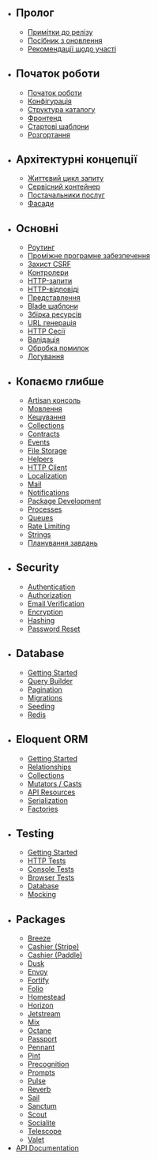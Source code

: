 - ## Пролог
    - [Примітки до релізу](/docs/{{version}}/releases)
    - [Посібник з оновлення](/docs/{{version}}/upgrade)
    - [Рекомендації щодо участі](/docs/{{version}}/contributions)
- ## Початок роботи
    - [Початок роботи](/docs/{{version}}/installation)
    - [Конфігурація](/docs/{{version}}/configuration)
    - [Структура каталогу](/docs/{{version}}/structure)
    - [Фронтенд](/docs/{{version}}/frontend)
    - [Стартові шаблони](/docs/{{version}}/starter-kits)
    - [Розгортання](/docs/{{version}}/deployment)
- ## Архітектурні концепції
    - [Життєвий цикл запиту](/docs/{{version}}/lifecycle)
    - [Сервісний контейнер](/docs/{{version}}/container)
    - [Постачальники послуг](/docs/{{version}}/providers)
    - [Фасади](/docs/{{version}}/facades)
- ## Основні
    - [Роутинг](/docs/{{version}}/routing)
    - [Проміжне програмне забезпечення](/docs/{{version}}/middleware)
    - [Захист CSRF](/docs/{{version}}/csrf)
    - [Контролери](/docs/{{version}}/controllers)
    - [HTTP-запити](/docs/{{version}}/requests)
    - [HTTP-відповіді](/docs/{{version}}/responses)
    - [Представлення](/docs/{{version}}/views)
    - [Blade шаблони](/docs/{{version}}/blade)
    - [Збірка ресурсів](/docs/{{version}}/vite)
    - [URL генерація](/docs/{{version}}/urls)
    - [HTTP Сесії](/docs/{{version}}/session)
    - [Валідація](/docs/{{version}}/validation)
    - [Обробка помилок](/docs/{{version}}/errors)
    - [Логування](/docs/{{version}}/logging)
- ## Копаємо глибше
    - [Artisan консоль](/docs/{{version}}/artisan)
    - [Мовлення](/docs/{{version}}/broadcasting)
    - [Кешування](/docs/{{version}}/cache)
    - [Collections](/docs/{{version}}/collections)
    - [Contracts](/docs/{{version}}/contracts)
    - [Events](/docs/{{version}}/events)
    - [File Storage](/docs/{{version}}/filesystem)
    - [Helpers](/docs/{{version}}/helpers)
    - [HTTP Client](/docs/{{version}}/http-client)
    - [Localization](/docs/{{version}}/localization)
    - [Mail](/docs/{{version}}/mail)
    - [Notifications](/docs/{{version}}/notifications)
    - [Package Development](/docs/{{version}}/packages)
    - [Processes](/docs/{{version}}/processes)
    - [Queues](/docs/{{version}}/queues)
    - [Rate Limiting](/docs/{{version}}/rate-limiting)
    - [Strings](/docs/{{version}}/strings)
    - [Планування завдань](/docs/{{version}}/scheduling)
- ## Security
    - [Authentication](/docs/{{version}}/authentication)
    - [Authorization](/docs/{{version}}/authorization)
    - [Email Verification](/docs/{{version}}/verification)
    - [Encryption](/docs/{{version}}/encryption)
    - [Hashing](/docs/{{version}}/hashing)
    - [Password Reset](/docs/{{version}}/passwords)
- ## Database
    - [Getting Started](/docs/{{version}}/database)
    - [Query Builder](/docs/{{version}}/queries)
    - [Pagination](/docs/{{version}}/pagination)
    - [Migrations](/docs/{{version}}/migrations)
    - [Seeding](/docs/{{version}}/seeding)
    - [Redis](/docs/{{version}}/redis)
- ## Eloquent ORM
    - [Getting Started](/docs/{{version}}/eloquent)
    - [Relationships](/docs/{{version}}/eloquent-relationships)
    - [Collections](/docs/{{version}}/eloquent-collections)
    - [Mutators / Casts](/docs/{{version}}/eloquent-mutators)
    - [API Resources](/docs/{{version}}/eloquent-resources)
    - [Serialization](/docs/{{version}}/eloquent-serialization)
    - [Factories](/docs/{{version}}/eloquent-factories)
- ## Testing
    - [Getting Started](/docs/{{version}}/testing)
    - [HTTP Tests](/docs/{{version}}/http-tests)
    - [Console Tests](/docs/{{version}}/console-tests)
    - [Browser Tests](/docs/{{version}}/dusk)
    - [Database](/docs/{{version}}/database-testing)
    - [Mocking](/docs/{{version}}/mocking)
- ## Packages
    - [Breeze](/docs/{{version}}/starter-kits#laravel-breeze)
    - [Cashier (Stripe)](/docs/{{version}}/billing)
    - [Cashier (Paddle)](/docs/{{version}}/cashier-paddle)
    - [Dusk](/docs/{{version}}/dusk)
    - [Envoy](/docs/{{version}}/envoy)
    - [Fortify](/docs/{{version}}/fortify)
    - [Folio](/docs/{{version}}/folio)
    - [Homestead](/docs/{{version}}/homestead)
    - [Horizon](/docs/{{version}}/horizon)
    - [Jetstream](https://jetstream.laravel.com)
    - [Mix](/docs/{{version}}/mix)
    - [Octane](/docs/{{version}}/octane)
    - [Passport](/docs/{{version}}/passport)
    - [Pennant](/docs/{{version}}/pennant)
    - [Pint](/docs/{{version}}/pint)
    - [Precognition](/docs/{{version}}/precognition)
    - [Prompts](/docs/{{version}}/prompts)
    - [Pulse](/docs/{{version}}/pulse)
    - [Reverb](/docs/{{version}}/reverb)
    - [Sail](/docs/{{version}}/sail)
    - [Sanctum](/docs/{{version}}/sanctum)
    - [Scout](/docs/{{version}}/scout)
    - [Socialite](/docs/{{version}}/socialite)
    - [Telescope](/docs/{{version}}/telescope)
    - [Valet](/docs/{{version}}/valet)
- [API Documentation](/api/master)
